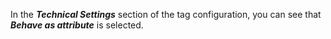 In the ***Technical Settings*** section of the tag configuration, you can see that ***Behave as attribute*** is selected.

